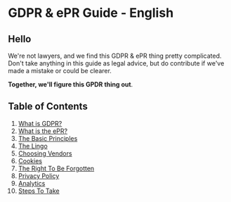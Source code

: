 # GDPR & ePR Guide - English

## Hello
We're not lawyers, and we find this GDPR & ePR thing pretty complicated. Don't take anything in this guide as legal advice, but do contribute if we've made a mistake or could be clearer.

**Together, we'll figure this GPDR thing out**.

## Table of Contents
1. [What is GDPR?](https://github.com/madebymutual/GDPR-ePR-Guide/blob/master/en/what-is-gdpr.md)
2. [What is the ePR?](https://github.com/madebymutual/GDPR-ePR-Guide/blob/master/en/eprivacy-regulation.md)
3. [The Basic Principles](https://github.com/madebymutual/GDPR-ePR-Guide/blob/master/en/the-basic-principles.md)
4. [The Lingo](https://github.com/madebymutual/GDPR-ePR-Guide/blob/master/en/the-lingo.md)
4. [Choosing Vendors](https://github.com/madebymutual/GDPR-ePR-Guide/blob/master/en/choosing-vendors.md)
5. [Cookies](https://github.com/madebymutual/GDPR-ePR-Guide/blob/master/en/cookies.md)
6. [The Right To Be Forgotten](https://github.com/madebymutual/GDPR-ePR-Guide/blob/master/en/the-right-to-be-forgotten.md)
7. [Privacy Policy](https://github.com/madebymutual/GDPR-ePR-Guide/blob/master/en/privacy-policy.md)
8. [Analytics](https://github.com/madebymutual/GDPR-ePR-Guide/blob/master/en/analytics.md)
9. [Steps To Take](https://github.com/madebymutual/GDPR-ePR-Guide/blob/master/en/steps-to-take.md)
